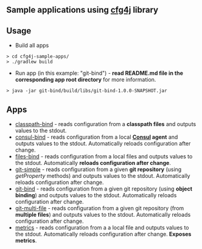 ## Sample applications using [cfg4j](http://cfg4j.org) library

## Usage
* Build all apps

```
> cd cfg4j-sample-apps/
> ./gradlew build
```

* Run app (in this example: "git-bind") - **read README.md file in the corresponding app root directory** for more information.

```
> java -jar git-bind/build/libs/git-bind-1.0.0-SNAPSHOT.jar
```

## Apps
* [classpath-bind](classpath-bind/) - reads configuration from a **classpath files** and outputs values
  to the stdout.
* [consul-bind](consul-bind/) - reads configuration from a local **[Consul](http://consul.io) agent** and outputs values
  to the stdout. Automatically reloads configuration after change.
* [files-bind](files-bind/) - reads configuration from a local files and outputs values
  to the stdout. Automatically **reloads configuration after change**.
* [git-simple](git-simple/) - reads configuration from a given **git repository** (using *getProperty* methods) and outputs values
  to the stdout. Automatically reloads configuration after change.
* [git-bind](git-bind/) - reads configuration from a given git repository (using **object binding**) and outputs values
   to the stdout. Automatically reloads configuration after change.
* [git-multi-file](git-multi-file/) - reads configuration from a given git repository (from **multiple files**) and outputs values
  to the stdout. Automatically reloads configuration after change.
* [metrics](metrics/) - reads configuration from a a local file and outputs values
  to the stdout. Automatically reloads configuration after change. **Exposes metrics**.